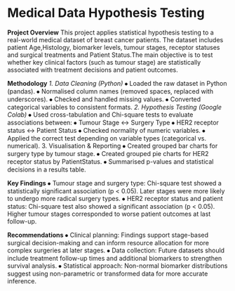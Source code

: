 # Medical Data Hypothesis Testing
**Project Overview**
This project applies statistical hypothesis testing to a real-world medical dataset of breast cancer patients. The dataset includes patient Age,Histology, biomarker levels, tumour stages, receptor statuses and surgical treatments and Patient Status.The main objective is to test whether key clinical factors (such as tumour stage) are statistically associated with treatment decisions and patient outcomes.

**Methodology**
*1.	Data Cleaning (Python)*
⦁	Loaded the raw dataset in Python (pandas).
⦁	Normalised column names (removed spaces, replaced with underscores).
⦁	Checked and handled missing values.
⦁	Converted categorical variables to consistent formats.
*2.	Hypothesis Testing (Google Colab)*
⦁	Used cross-tabulation and Chi-square tests to evaluate associations between:
⦁	Tumour Stage ↔ Surgery Type
⦁	HER2 receptor status ↔ Patient Status
⦁	Checked normality of numeric variables.
⦁	Applied the correct test depending on variable types (categorical vs. numerical).
3.	Visualisation & Reporting
⦁	Created grouped bar charts for surgery type by tumour stage.
⦁	Created grouped pie charts for HER2 receptor status by PatientStatus.
⦁	Summarised p-values and statistical decisions in a results table.

**Key Findings**
⦁	Tumour stage and surgery type:
Chi-square test showed a statistically significant association (p < 0.05). Later stages were more likely to undergo more radical surgery types.
⦁	HER2 receptor status and patient status:
Chi-square test also showed a significant association (p < 0.05). Higher tumour stages corresponded to worse patient outcomes at last follow-up.

**Recommendations**
⦁	Clinical planning: Findings support stage-based surgical decision-making and can inform resource allocation for more complex surgeries at later stages.
⦁	Data collection: Future datasets should include treatment follow-up times and additional biomarkers to strengthen survival analysis.
⦁	Statistical approach: Non-normal biomarker distributions suggest using non-parametric or transformed data for more accurate inference.

